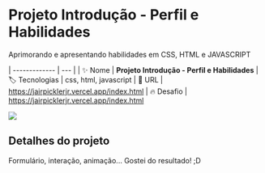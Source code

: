 # Projeto Introdução - Perfil e Habilidades

Aprimorando e apresentando habilidades em CSS, HTML e JAVASCRIPT

| -------------  | --- |
| :sparkles: Nome        | **Projeto Introdução - Perfil e Habilidades**
| :label: Tecnologias | css, html, javascript
| :rocket: URL         | https://jairpicklerjr.vercel.app/index.html
| :fire: Desafio     | https://jairpicklerjr.vercel.app/index.html

![](https://jairpicklerjr.vercel.app/imagem_sobre.gif#vitrinedev)

## Detalhes do projeto

Formulário, interação, animação... Gostei do resultado! ;D
